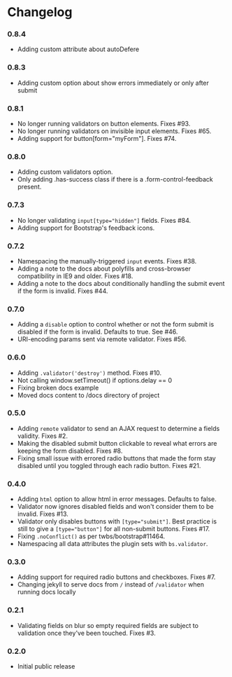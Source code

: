 Changelog
=========
### 0.8.4
* Adding custom attribute about autoDefere

### 0.8.3
* Adding custom option about show errors immediately or only after submit 

### 0.8.1
* No longer running validators on button elements. Fixes #93.
* No longer running validators on invisible input elements. Fixes #65.
* Adding support for button[form="myForm"]. Fixes #74.

### 0.8.0
* Adding custom validators option.
* Only adding .has-success class if there is a .form-control-feedback present.

### 0.7.3
* No longer validating `input[type="hidden"]` fields. Fixes #84.
* Adding support for Bootstrap's feedback icons.

### 0.7.2
* Namespacing the manually-triggered `input` events. Fixes #38.
* Adding a note to the docs about polyfills and cross-browser compatibility in IE9 and older. Fixes #18.
* Adding a note to the docs about conditionally handling the submit event if the form is invalid. Fixes #44.

### 0.7.0
* Adding a `disable` option to control whether or not the form submit is disabled if the form is invalid. Defaults to true. See #46.
* URI-encoding params sent via remote validator. Fixes #56.

### 0.6.0
* Adding `.validator('destroy')` method. Fixes #10.
* Not calling window.setTimeout() if options.delay == 0
* Fixing broken docs example
* Moved docs content to /docs directory of project

### 0.5.0
* Adding `remote` validator to send an AJAX request to determine a fields validity. Fixes #2.
* Making the disabled submit button clickable to reveal what errors are keeping the form disabled. Fixes #8.
* Fixing small issue with errored radio buttons that made the form stay disabled until you toggled through each radio button. Fixes #21.

### 0.4.0
* Adding `html` option to allow html in error messages. Defaults to false.
* Validator now ignores disabled fields and won't consider them to be invalid. Fixes #13.
* Validator only disables buttons with `[type="submit"]`. Best practice is still to give a `[type="button"]` for all non-submit buttons. Fixes #17.
* Fixing `.noConflict()` as per twbs/bootstrap#11464.
* Namespacing all data attributes the plugin sets with `bs.validator`.

### 0.3.0
* Adding support for required radio buttons and checkboxes. Fixes #7.
* Changing jekyll to serve docs from `/` instead of `/validator` when running docs locally

### 0.2.1
* Validating fields on blur so empty required fields are subject to validation once they've been touched. Fixes #3.

### 0.2.0
* Initial public release